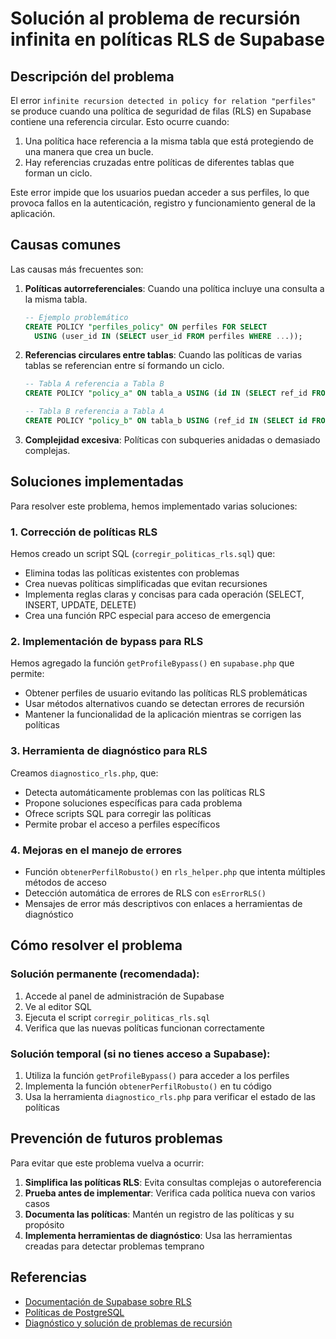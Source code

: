 # Solución al problema de recursión infinita en políticas RLS de Supabase

## Descripción del problema

El error `infinite recursion detected in policy for relation "perfiles"` se produce cuando una política de seguridad de filas (RLS) en Supabase contiene una referencia circular. Esto ocurre cuando:

1. Una política hace referencia a la misma tabla que está protegiendo de una manera que crea un bucle.
2. Hay referencias cruzadas entre políticas de diferentes tablas que forman un ciclo.

Este error impide que los usuarios puedan acceder a sus perfiles, lo que provoca fallos en la autenticación, registro y funcionamiento general de la aplicación.

## Causas comunes

Las causas más frecuentes son:

1. **Políticas autorreferenciales**: Cuando una política incluye una consulta a la misma tabla.
   ```sql
   -- Ejemplo problemático
   CREATE POLICY "perfiles_policy" ON perfiles FOR SELECT
     USING (user_id IN (SELECT user_id FROM perfiles WHERE ...));
   ```

2. **Referencias circulares entre tablas**: Cuando las políticas de varias tablas se referencian entre sí formando un ciclo.
   ```sql
   -- Tabla A referencia a Tabla B
   CREATE POLICY "policy_a" ON tabla_a USING (id IN (SELECT ref_id FROM tabla_b ...));
   
   -- Tabla B referencia a Tabla A
   CREATE POLICY "policy_b" ON tabla_b USING (ref_id IN (SELECT id FROM tabla_a ...));
   ```

3. **Complejidad excesiva**: Políticas con subqueries anidadas o demasiado complejas.

## Soluciones implementadas

Para resolver este problema, hemos implementado varias soluciones:

### 1. Corrección de políticas RLS

Hemos creado un script SQL (`corregir_politicas_rls.sql`) que:

- Elimina todas las políticas existentes con problemas
- Crea nuevas políticas simplificadas que evitan recursiones
- Implementa reglas claras y concisas para cada operación (SELECT, INSERT, UPDATE, DELETE)
- Crea una función RPC especial para acceso de emergencia

### 2. Implementación de bypass para RLS

Hemos agregado la función `getProfileBypass()` en `supabase.php` que permite:
- Obtener perfiles de usuario evitando las políticas RLS problemáticas
- Usar métodos alternativos cuando se detectan errores de recursión
- Mantener la funcionalidad de la aplicación mientras se corrigen las políticas

### 3. Herramienta de diagnóstico para RLS

Creamos `diagnostico_rls.php`, que:
- Detecta automáticamente problemas con las políticas RLS
- Propone soluciones específicas para cada problema
- Ofrece scripts SQL para corregir las políticas
- Permite probar el acceso a perfiles específicos

### 4. Mejoras en el manejo de errores

- Función `obtenerPerfilRobusto()` en `rls_helper.php` que intenta múltiples métodos de acceso
- Detección automática de errores de RLS con `esErrorRLS()`
- Mensajes de error más descriptivos con enlaces a herramientas de diagnóstico

## Cómo resolver el problema

### Solución permanente (recomendada):

1. Accede al panel de administración de Supabase
2. Ve al editor SQL
3. Ejecuta el script `corregir_politicas_rls.sql`
4. Verifica que las nuevas políticas funcionan correctamente

### Solución temporal (si no tienes acceso a Supabase):

1. Utiliza la función `getProfileBypass()` para acceder a los perfiles
2. Implementa la función `obtenerPerfilRobusto()` en tu código
3. Usa la herramienta `diagnostico_rls.php` para verificar el estado de las políticas

## Prevención de futuros problemas

Para evitar que este problema vuelva a ocurrir:

1. **Simplifica las políticas RLS**: Evita consultas complejas o autoreferencia
2. **Prueba antes de implementar**: Verifica cada política nueva con varios casos
3. **Documenta las políticas**: Mantén un registro de las políticas y su propósito
4. **Implementa herramientas de diagnóstico**: Usa las herramientas creadas para detectar problemas temprano

## Referencias

- [Documentación de Supabase sobre RLS](https://supabase.io/docs/guides/auth/row-level-security)
- [Políticas de PostgreSQL](https://www.postgresql.org/docs/current/ddl-rowsecurity.html)
- [Diagnóstico y solución de problemas de recursión](https://supabase.com/docs/guides/database/postgres/row-level-security#debugging-row-level-security)
